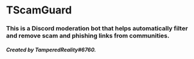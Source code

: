 # TScamGuard

### This is a Discord moderation bot that helps automatically filter and remove scam and phishing links from communities.

##### Created by TamperedReality#6760.